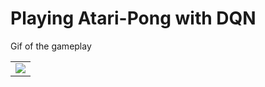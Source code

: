 # Playing Atari-Pong with DQN
Gif of the gameplay
<table>
<tr>
<td>
<image src="resources/pong.gif"></image>
</td>
</tr>
</table>